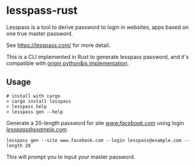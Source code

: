# lesspass-rust

Lesspass is a tool to derive password to login in websites, apps based on one true master password. 

See https://lesspass.com/ for more detail.

This is a CLI implemented in Rust to generate lesspass password, and it's compatible with [origin python&js implementation](https://github.com/lesspass/lesspass).


## Usage

``` shell
# install with cargo
> cargo install lesspass
> lesspass help
> lesspass gen --help
```

Generate a 20-length password for site *www.facebook.com* using login *lesspass@example.com*.
``` shell
lesspass gen --site www.facebook.com --login lesspass@example.com --length 20 
```
This will prompt you to input your master password.